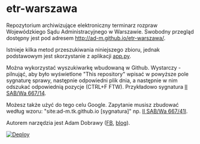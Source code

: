 # etr-warszawa
Repozytorium archiwizujące elektroniczny terminarz rozpraw Wojewódzkiego Sądu Administracyjnego w Warszawie. Swobodny przegląd dostępny jest pod adresem http://ad-m.github.io/etr-warszawa/.

Istnieje kilka metod przeszukiwania niniejszego zbioru, jednak podstawowym jest skorzystanie z aplikacji [app.py](http://etr-warszawa.herokuapp.com).

Można wykorzystać wyszukiwarkę wbudowaną w Github. Wystarczy - pilnująć, aby było wyświetlone "This repository" wpisać w powyższe pole sygnaturę sprawy, następnie odpowiedni plik dnia, a następnie w nim odszukać odpowiednią pozycje (CTRL+F FTW). Przykładowo sygnatura [II SAB/Wa 667/14](https://github.com/ad-m/etr-warszawa/search?utf8=%E2%9C%93&q=II+SAB%2FWa+667%2F14).

Możesz także użyć do tego celu Google. Zapytanie musisz zbudować według wzoru: "site:ad-m.tk.github.io [sygnatura]" np. [II SAB/Wa 667/41l](http://lmgtfy.com/?q=site%3Aad-m.github.io+II+SAB%2FWa+667%2F14).

Autorem narzędzia jest Adam Dobrawy ([FB](http://ad-m.tk), [blog](http://ochrona.jawne.info.pl/)).

[![Deploy](https://dashboard.heroku.com/new?template=https%3A%2F%2Fgithub.com%2Fad-m%2Fetr-warszawa/tree/gh-pages)](https://heroku.com/deploy)
